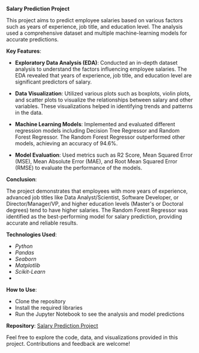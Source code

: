 **Salary Prediction Project**

This project aims to predict employee salaries based on various factors such as years of experience, job title, and education level. The analysis used a comprehensive dataset and multiple machine-learning models for accurate predictions.

**Key Features**:

 - **Exploratory Data Analysis (EDA)**: Conducted an in-depth dataset analysis to understand the factors influencing employee salaries. The EDA revealed that years of experience, job title, and education level are significant predictors of salary.

 - **Data Visualization**: Utilized various plots such as boxplots, violin plots, and scatter plots to visualize the relationships between salary and other variables. These visualizations helped in identifying trends and patterns in the data.

 - **Machine Learning Models**: Implemented and evaluated different regression models including Decision Tree Regressor and Random Forest Regressor. The Random Forest Regressor outperformed other models, achieving an accuracy of 94.6%.

 - **Model Evaluation**: Used metrics such as R2 Score, Mean Squared Error (MSE), Mean Absolute Error (MAE), and Root Mean Squared Error (RMSE) to evaluate the performance of the models.

**Conclusion**:

The project demonstrates that employees with more years of experience, advanced job titles like Data Analyst/Scientist, Software Developer, or Director/Manager/VP, and higher education levels (Master's or Doctoral degrees) tend to have higher salaries. The Random Forest Regressor was identified as the best-performing model for salary prediction, providing accurate and reliable results.

**Technologies Used**:
 - *Python*
 - *Pandas*
 - *Seaborn*
 - *Matplotlib*
 - *Scikit-Learn*
 - 
**How to Use**:

 - Clone the repository
 - Install the required libraries
 - Run the Jupyter Notebook to see the analysis and model predictions
   
**Repository**:
[Salary Prediction Project](https://github.com/IreneKibet/Data-Science-Projects/tree/main/Salary%20Prediction)

Feel free to explore the code, data, and visualizations provided in this project. Contributions and feedback are welcome!


